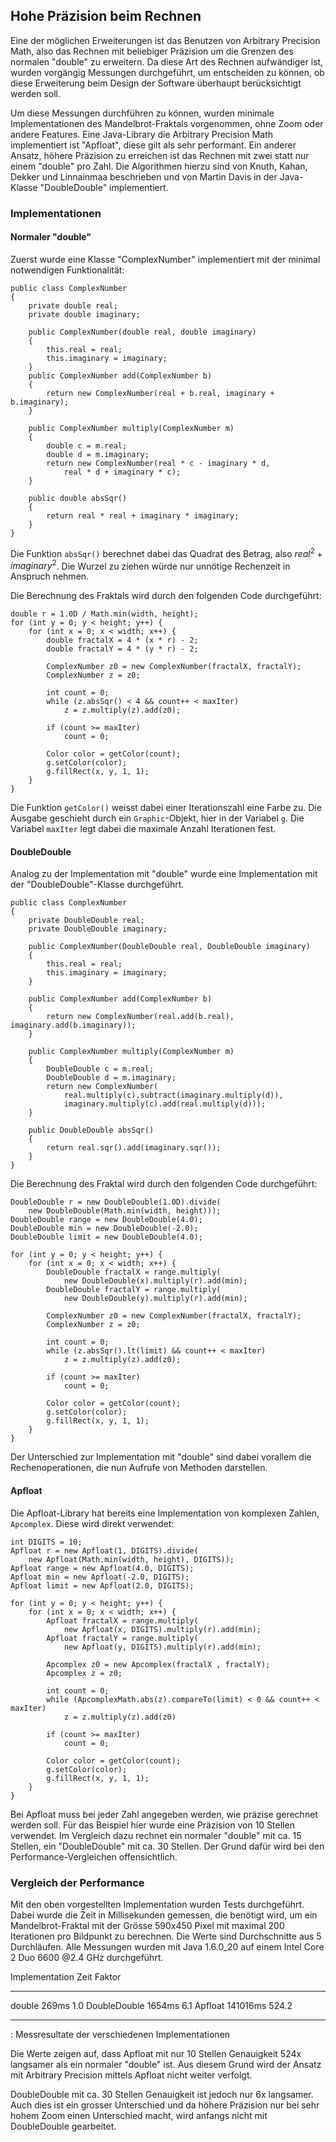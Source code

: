 ## Hohe Präzision beim Rechnen ##

Eine der möglichen Erweiterungen ist das Benutzen von Arbitrary Precision Math,
also das Rechnen mit beliebiger Präzision um die Grenzen des normalen "double"
zu erweitern. Da diese Art des Rechnen aufwändiger ist, wurden vorgängig
Messungen durchgeführt, um entscheiden zu können, ob diese Erweiterung beim
Design der Software überhaupt berücksichtigt werden soll.

Um diese Messungen durchführen zu können, wurden minimale Implementationen des
Mandelbrot-Fraktals vorgenommen, ohne Zoom oder andere Features. Eine
Java-Library die Arbitrary Precision Math implementiert ist "Apfloat", diese
gilt als sehr performant. Ein anderer Ansatz, höhere Präzision zu erreichen ist
das Rechnen mit zwei statt nur einem "double" pro Zahl. Die Algorithmen hierzu
sind von Knuth, Kahan, Dekker und Linnainmaa beschrieben und von Martin Davis
in der Java-Klasse "DoubleDouble" implementiert.


### Implementationen ###

#### Normaler "double" ####

Zuerst wurde eine Klasse "ComplexNumber" implementiert mit der minimal
notwendigen Funktionalität:

~~~~~~~~ {.Java}
public class ComplexNumber
{
	private double real;
	private double imaginary;

	public ComplexNumber(double real, double imaginary)
	{
		this.real = real;
		this.imaginary = imaginary;
	}
	public ComplexNumber add(ComplexNumber b)
	{
		return new ComplexNumber(real + b.real, imaginary + b.imaginary);
	}

	public ComplexNumber multiply(ComplexNumber m)
	{
		double c = m.real;
		double d = m.imaginary;
		return new ComplexNumber(real * c - imaginary * d,
			real * d + imaginary * c);
	}

	public double absSqr()
	{
		return real * real + imaginary * imaginary;
	}
}
~~~~~~~~

Die Funktion `absSqr()` berechnet dabei das Quadrat des Betrag, also
$real^2 + imaginary^2$. Die Wurzel zu ziehen würde nur unnötige Rechenzeit in
Anspruch nehmen.

Die Berechnung des Fraktals wird durch den folgenden Code durchgeführt:

~~~~~~~~ {.Java}
double r = 1.0D / Math.min(width, height);
for (int y = 0; y < height; y++) {
	for (int x = 0; x < width; x++) {
		double fractalX = 4 * (x * r) - 2;
		double fractalY = 4 * (y * r) - 2;

		ComplexNumber z0 = new ComplexNumber(fractalX, fractalY);
		ComplexNumber z = z0;

		int count = 0;
		while (z.absSqr() < 4 && count++ < maxIter)
			z = z.multiply(z).add(z0);

		if (count >= maxIter)
			count = 0;

		Color color = getColor(count);
		g.setColor(color);
		g.fillRect(x, y, 1, 1);
	}
}
~~~~~~~~

Die Funktion `getColor()` weisst dabei einer Iterationszahl eine Farbe zu. Die
Ausgabe geschieht durch ein `Graphic`-Objekt, hier in der Variabel `g`. Die
Variabel `maxIter` legt dabei die maximale Anzahl Iterationen fest.


#### DoubleDouble ####

Analog zu der Implementation mit "double" wurde eine Implementation mit der
"DoubleDouble"-Klasse durchgeführt.

~~~~~~~~ {.Java}
public class ComplexNumber
{
	private DoubleDouble real;
	private DoubleDouble imaginary;

	public ComplexNumber(DoubleDouble real, DoubleDouble imaginary)
	{
		this.real = real;
		this.imaginary = imaginary;
	}

	public ComplexNumber add(ComplexNumber b)
	{
		return new ComplexNumber(real.add(b.real), imaginary.add(b.imaginary));
	}

	public ComplexNumber multiply(ComplexNumber m)
	{
		DoubleDouble c = m.real;
		DoubleDouble d = m.imaginary;
		return new ComplexNumber(
			real.multiply(c).subtract(imaginary.multiply(d)),
			imaginary.multiply(c).add(real.multiply(d)));
	}

	public DoubleDouble absSqr()
	{
		return real.sqr().add(imaginary.sqr());
	}
}
~~~~~~~~

Die Berechnung des Fraktal wird durch den folgenden Code durchgeführt:

~~~~~~~~ {.Java}
DoubleDouble r = new DoubleDouble(1.0D).divide(
	new DoubleDouble(Math.min(width, height)));
DoubleDouble range = new DoubleDouble(4.0);
DoubleDouble min = new DoubleDouble(-2.0);
DoubleDouble limit = new DoubleDouble(4.0);

for (int y = 0; y < height; y++) {
	for (int x = 0; x < width; x++) {
		DoubleDouble fractalX = range.multiply(
			new DoubleDouble(x).multiply(r).add(min);
		DoubleDouble fractalY = range.multiply(
			new DoubleDouble(y).multiply(r).add(min);

		ComplexNumber z0 = new ComplexNumber(fractalX, fractalY);
		ComplexNumber z = z0;

		int count = 0;
		while (z.absSqr().lt(limit) && count++ < maxIter)
			z = z.multiply(z).add(z0);

		if (count >= maxIter)
			count = 0;

		Color color = getColor(count);
		g.setColor(color);
		g.fillRect(x, y, 1, 1);
	}
}
~~~~~~~~

Der Unterschied zur Implementation mit "double" sind dabei vorallem die
Rechenoperationen, die nun Aufrufe von Methoden darstellen.


#### Apfloat ####

Die Apfloat-Library hat bereits eine Implementation von komplexen Zahlen,
`Apcomplex`. Diese wird direkt verwendet:

~~~~~~~~ {.Java}
int DIGITS = 10;
Apfloat r = new Apfloat(1, DIGITS).divide(
	new Apfloat(Math.min(width, height), DIGITS));
Apfloat range = new Apfloat(4.0, DIGITS);
Apfloat min = new Apfloat(-2.0, DIGITS);
Apfloat limit = new Apfloat(2.0, DIGITS);

for (int y = 0; y < height; y++) {
	for (int x = 0; x < width; x++) {
		Apfloat fractalX = range.multiply(
			new Apfloat(x, DIGITS).multiply(r).add(min);
		Apfloat fractalY = range.multiply(
			new Apfloat(y, DIGITS).multiply(r).add(min);

		Apcomplex z0 = new Apcomplex(fractalX , fractalY);
		Apcomplex z = z0;

		int count = 0;
		while (ApcomplexMath.abs(z).compareTo(limit) < 0 && count++ < maxIter)
			z = z.multiply(z).add(z0)

		if (count >= maxIter)
			count = 0;

		Color color = getColor(count);
		g.setColor(color);
		g.fillRect(x, y, 1, 1);
	}
}
~~~~~~~~

Bei Apfloat muss bei jeder Zahl angegeben werden, wie präzise gerechnet werden
soll. Für das Beispiel hier wurde eine Präzision von 10 Stellen verwendet. Im
Vergleich dazu rechnet ein normaler "double" mit ca. 15 Stellen, ein
"DoubleDouble" mit ca. 30 Stellen. Der Grund dafür wird bei den
Performance-Vergleichen offensichtlich.


### Vergleich der Performance ###

Mit den oben vorgestellten Implementation wurden Tests durchgeführt. Dabei wurde
die Zeit in Millisekunden gemessen, die benötigt wird, um ein Mandelbrot-Fraktal
mit der Grösse 590x450 Pixel mit maximal 200 Iterationen pro Bildpunkt zu
berechnen. Die Werte sind Durchschnitte aus 5 Durchläufen. Alle Messungen wurden
mit Java 1.6.0\_20 auf einem Intel Core 2 Duo 6600 @2.4 GHz durchgeführt.


Implementation      Zeit       Faktor
--------------  --------    ---------
double             269ms          1.0
DoubleDouble      1654ms          6.1
Apfloat         141016ms        524.2
--------------  --------    ---------
: Messresultate der verschiedenen Implementationen


Die Werte zeigen auf, dass Apfloat mit nur 10 Stellen Genauigkeit 524x langsamer
als ein normaler "double" ist. Aus diesem Grund wird der Ansatz mit Arbitrary
Precision mittels Apfloat nicht weiter verfolgt.

DoubleDouble mit ca. 30 Stellen Genauigkeit ist jedoch nur 6x langsamer. Auch
dies ist ein grosser Unterschied und da höhere Präzision nur bei sehr hohem Zoom
einen Unterschied macht, wird anfangs nicht mit DoubleDouble gearbeitet.
